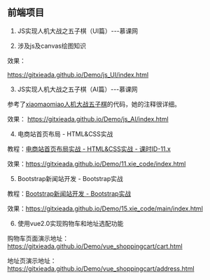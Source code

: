 ## 前端项目
1. JS实现人机大战之五子棋（UI篇）---慕课网  

2. 涉及js及canvas绘图知识 

  效果： 

  https://gitxieada.github.io/Demo/js_UI/index.html

3. JS实现人机大战之五子棋（AI篇）---慕课网 

  参考了[xiaomaomiao人机大战五子棋](https://github.com/xiaomaomiao/xiaomaomiao.github.io)的代码，她的注释很详细。  

  效果： 
  https://gitxieada.github.io/Demo/js_AI/index.html

4. 电商站首页布局 - HTML&CSS实战 

  教程：[电商站首页布局实战 - HTML&CSS实战 - 课时ID-11.x](https://www.bilibili.com/video/av8710320/)  

  效果：https://gitxieada.github.io/Demo/11.xie_code/index.html 

5. Bootstrap新闻站开发 - Bootstrap实战  

  教程：[Bootstrap新闻站开发 - Bootstrap实战](https://www.bilibili.com/video/av10373326/)  

  效果：https://gitxieada.github.io/Demo/15.xie_code/main/index.html 

6. 使用vue2.0实现购物车和地址选配功能  

  购物车页面演示地址：https://gitxieada.github.io/Demo/vue_shoppingcart/cart.html

  地址页演示地址：https://gitxieada.github.io/Demo/vue_shoppingcart/address.html